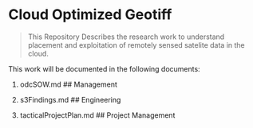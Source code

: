 # Cloud Optimized Geotiff

> This Repository Describes the research work to understand placement and exploitation of remotely sensed satelite data in the cloud.

This work will be documented in the following documents:

1. odcSOW.md   ## Management

2. s3Findings.md  ## Engineering

3. tacticalProjectPlan.md  ## Project Management


